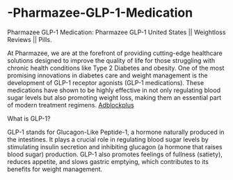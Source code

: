 # -Pharmazee-GLP-1-Medication

Pharmazee GLP-1 Medication: Pharmazee GLP-1 United States || Weightloss Reviews || Pills.

At Pharmazee, we are at the forefront of providing cutting-edge healthcare solutions designed to improve the quality of life for those struggling with chronic health conditions like Type 2 Diabetes and obesity. One of the most promising innovations in diabetes care and weight management is the development of GLP-1 receptor agonists (GLP-1 medications). These medications have shown to be highly effective in not only regulating blood sugar levels but also promoting weight loss, making them an essential part of modern treatment regimens. [Adblockplus](https://pharmazeeglp-1weightloss.blogspot.com/2025/02/pharmazee-glp-1-weightloss-unlocking.html
)

What is GLP-1?

GLP-1 stands for Glucagon-Like Peptide-1, a hormone naturally produced in the intestines. It plays a crucial role in regulating blood sugar levels by stimulating insulin secretion and inhibiting glucagon (a hormone that raises blood sugar) production. GLP-1 also promotes feelings of fullness (satiety), reduces appetite, and slows gastric emptying, which contributes to its benefits for weight management.



